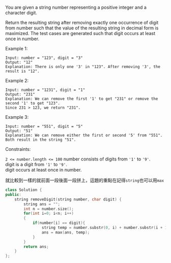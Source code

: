 You are given a string number representing a positive integer and a character digit.

Return the resulting string after removing exactly one occurrence of digit from number such that the value of the resulting string in decimal form is maximized. The test cases are generated such that digit occurs at least once in number.

 

Example 1:
```
Input: number = "123", digit = "3"
Output: "12"
Explanation: There is only one '3' in "123". After removing '3', the result is "12".
```
Example 2:
```
Input: number = "1231", digit = "1"
Output: "231"
Explanation: We can remove the first '1' to get "231" or remove the second '1' to get "123".
Since 231 > 123, we return "231".
```
Example 3:
```
Input: number = "551", digit = "5"
Output: "51"
Explanation: We can remove either the first or second '5' from "551".
Both result in the string "51".
 ```

Constraints:  

``2 <= number.length <= 100``
number consists of digits from ``'1'`` to ``'9'``.  
digit is a digit from ``'1'`` to ``'9'``.  
digit occurs at least once in number.  
  
就比較到一樣的就前面一段後面一段拼上，這題的重點在記得``string``也可以用``max``
```c++
class Solution {
public:
    string removeDigit(string number, char digit) {
        string ans = "";
        int n = number.size();
        for(int i=0; i<n; i++)
        {
            if(number[i] == digit){
                string temp = number.substr(0, i) + number.substr(i + 1);
                ans = max(ans, temp);
            }
        }
        return ans;
    }
};
```
